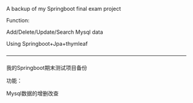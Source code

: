 A backup of my Springboot final exam project

Function:

Add/Delete/Update/Search Mysql data

Using Springboot+Jpa+thymleaf

——————————————————————————————————

我的Springboot期末测试项目备份

功能：

Mysql数据的增删改查
